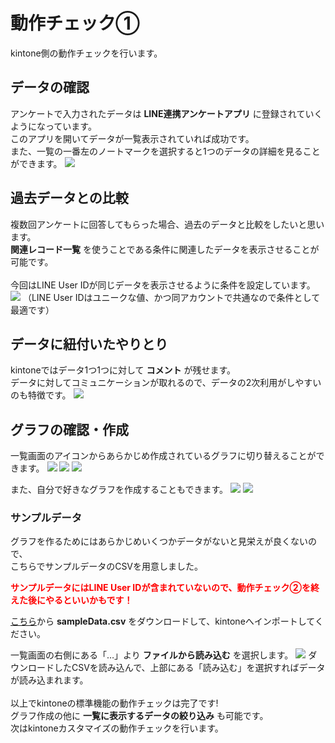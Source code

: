 # 動作チェック①

kintone側の動作チェックを行います。

## データの確認

アンケートで入力されたデータは **LINE連携アンケートアプリ** に登録されていくようになっています。<br/>
このアプリを開いてデータが一覧表示されていれば成功です。<br/>
また、一覧の一番左のノートマークを選択すると1つのデータの詳細を見ることができます。
<img src="https://docs.google.com/drawings/d/e/2PACX-1vRQfmlfZviYxix7VZoW3XJueU6IZwhVfcDzRQ6dQJ3Bu9ROVhMH3GjRHxfThUewej7dVjmi1XjYibet/pub?w=925&amp;h=609">

## 過去データとの比較

複数回アンケートに回答してもらった場合、過去のデータと比較をしたいと思います。<br/>
**関連レコード一覧** を使うことである条件に関連したデータを表示させることが可能です。<br/>
<br/>
今回はLINE User IDが同じデータを表示させるように条件を設定しています。<br/>
<img src="https://docs.google.com/drawings/d/e/2PACX-1vTEOyhAkQLM168sWBL1vtioNL3hCank_9uS_oPeCt5muCcSlrAPunp4HhPE9_vYS0njoHOPDW3MB89F/pub?w=920&amp;h=158">
（LINE User IDはユニークな値、かつ同アカウントで共通なので条件として最適です）

## データに紐付いたやりとり

kintoneではデータ1つ1つに対して **コメント** が残せます。<br/>
データに対してコミュニケーションが取れるので、データの2次利用がしやすいのも特徴です。
<img src="https://docs.google.com/drawings/d/e/2PACX-1vRlRUwtFdFQ428tqINwJwF0I76j8iPqyk-BRc02rk5rpi5em2uGc0Non2FPdMrHR7lSAHQfqhdynQ8Y/pub?w=929&amp;h=349">

## グラフの確認・作成

一覧画面のアイコンからあらかじめ作成されているグラフに切り替えることができます。
<img src="https://docs.google.com/drawings/d/e/2PACX-1vQjoYmYu6napc_mvdyjKv2QyhzQNOVoeaAK-FupUNiC1hRHGul5iG-Mi79P0Exubxd3BVNQB_sYERId/pub?w=782&amp;h=520">
<img src="https://docs.google.com/drawings/d/e/2PACX-1vSs8i4e9cYmJzy9YdaFAz67_jc0Wks7bkVCpdJ26LCpjkUDkOVIHg14jIqbpv2-koicUNd_eQDGznqM/pub?w=825&amp;h=530">
<img src="https://docs.google.com/drawings/d/e/2PACX-1vR_PcSnCPM1SsWy6aSTg0C0WkD9a-k3kKC5O9aKX2xiVZtz6lfbA8mg5fiMzO4KO_9vEuuhI0VNecj7/pub?w=922&amp;h=617">

また、自分で好きなグラフを作成することもできます。
<img src="https://docs.google.com/drawings/d/e/2PACX-1vQt2nb5bNFNXaP9vWY0VtOeEHbUlQggkOewljrzUOwr3o9b9KTiuJ7I_WAWCKfL9we9XQUOBo20aZ0R/pub?w=821&amp;h=495">
<img src="https://docs.google.com/drawings/d/e/2PACX-1vR9TeqaUCY8XEc13mFwSOQ_vHd1OwTjQR9OPW3FGJyKgtz-vUf9Q3iZO8x7MtjcoBmV8xm08b5cAhoy/pub?w=914&amp;h=611">
<br/>

### サンプルデータ

グラフを作るためにはあらかじめいくつかデータがないと見栄えが良くないので、<br/>
こちらでサンプルデータのCSVを用意しました。

<font color="red">**サンプルデータにはLINE User IDが含まれていないので、動作チェック②を終えた後にやるといいかもです！**</font>

[こちら](https://github.com/RyBB/liff-kintone-questionary/releases)から **sampleData.csv** をダウンロードして、kintoneへインポートしてください。

一覧画面の右側にある「…」より **ファイルから読み込む** を選択します。
<img src="https://docs.google.com/drawings/d/e/2PACX-1vQpciYjPgGcs6abovgZGjUZBKN3fTGiKA47LMfia5V3KHekaUbOLx59N2D06U33lLltNueFyOxgtc6s/pub?w=926&amp;h=621">
ダウンロードしたCSVを読み込んで、上部にある「読み込む」を選択すればデータが読み込まれます。
<br/>
<br/>
以上でkintoneの標準機能の動作チェックは完了です!<br/>
グラフ作成の他に **一覧に表示するデータの絞り込み** も可能です。<br/>
次はkintoneカスタマイズの動作チェックを行います。

